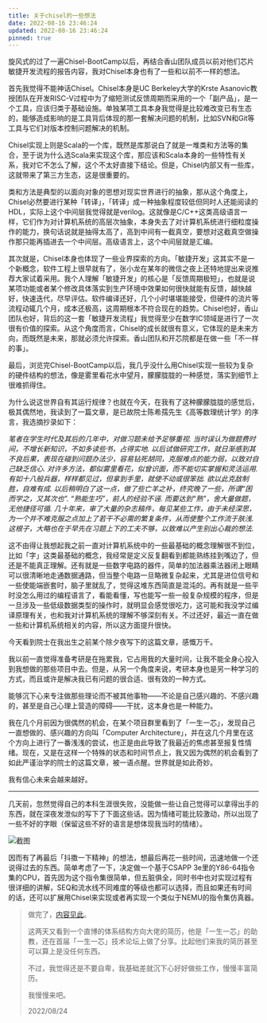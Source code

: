 ```yaml
---
title: 关于chisel的一些想法
date: 2022-08-16 23:46:24
updated: 2022-08-16 23:46:24
pinned: true
---
```


旋风式的过了一遍Chisel-BootCamp以后，再结合香山团队成员以前对他们芯片敏捷开发流程的报告内容，我对Chisel本身也有了一些和以前不一样的想法。

首先我觉得不能神话Chisel。Chisel本身是UC Berkeley大学的Krste Asanovic教授团队在开发RISC-V过程中为了缩短测试反馈周期而采用的一个「副产品」，是一个工具，应该归类于基础设施。单独某项工具本身我觉得是比较难改变已有生态的，能够造成影响的是工具背后体现的那一套解决问题的机制，比如SVN和Git等工具与它们对版本控制问题解决的机制。

Chisel实现上则是Scala的一个库，既然是库那说白了就是一堆类和方法等的集合，至于说为什么选Scala来实现这个库，那应该和Scala本身的一些特性有关系，我对它不怎么了解，这个不太好直接下结论。但是，Chisel内部又有一些库，这就带来了第三方生态，这是很重要的。

类和方法是典型的以面向对象的思想对现实世界进行的抽象，那从这个角度上，Chisel必然要进行某种「转译」，「转译」成一种抽象程度较低但同时人还能阅读的HDL，实际上这个中间层我觉得就是verilog。这就像是C/C++这类高级语言一样，它们作为对计算机系统的高层次抽象，本身失去了对计算机系统进行细粒度操作的能力，换句话说就是抽得太高了，高到中间有一截真空，要想对这截真空做操作那只能再插进去一个中间层。高级语言上，这个中间层就是汇编。

其次就是，Chisel本身也体现了一些业界探索的方向。「敏捷开发」这其实不是一个新概念，软件工程上很早就有了，张小龙在某年的微信之夜上还特地提出来说推荐大家试着采用。我个人理解「敏捷开发」的核心是「反馈周期极短」，也就是说某项功能或者某个修改具体落实到生产环境中效果如何很快就能有反馈，越快越好，快速迭代，尽早评估。软件编译还好，几个小时堪堪能接受，但硬件的流片等流程动辄几个月，成本还极高，这周期根本不符合现在的趋势。Chisel也好，香山团队也好，背后的这一套「敏捷开发流程」我觉得至少在数字IC领域是进行了一次很有价值的探索。从这个角度而言，Chisel的成长就很有意义，它体现的是未来方向，而既然是未来，那就必须允许探索。香山团队和开芯院都是在做一些「不一样的事」。

最后，浏览完Chisel-BootCamp以后，我几乎没什么用Chisel实现一些较为复杂的硬件结构的想法，像是雾里看花水中望月，朦朦胧胧的一种感觉，落实到细节上很难抓得住。

为什么说这世界自有其运行规律？也就在今天，在我有了这种朦朦胧胧的感觉后，极其偶然地，我读到了一篇文章，是已故院士陈希孺先生《高等数理统计学》的序言，我选摘抄录如下：

*笔者在学生时代及其后的几年中，对做习题未给予足够重视. 当时误认为做题费时间，不增长新知识，不如多读些书，占得实地. 以后试做研究工作，就日渐感到其不良后果，表现在碰到问题办法少，容易钻死胡同，克服难点的能力弱，以致对自己缺乏信心. 对许多方法，都似雾里看花，似曾识面，而不能切实掌握和灵活运用. 有如十八般兵器，样样都见过，但拿到手里，就使不动或很笨拙. 欲以此克敌制胜，自难有成. 以后稍明白了这一点，做了些亡羊之补，终究晚了一些，所谓“困而学之，又其次也”. “熟能生巧”，前人的经验不诬. 而要达到“熟”，舍大量做题，无他捷径可循. 几十年来，审了大量的杂志稿件，每见某些工作，由于未经深思，为一个并不难克服之点加上了若干不必需的繁复条件，从而使整个工作流于肤浅. 这根子，大略也在于早先在习题上下的工夫不够，以致难以产生别出心裁的想法.*

这不由得让我想起我之前一直对计算机系统中的一些最基础的概念理解很不到位，比如「字」这类最基础的概念，我经常是定义反复翻看到都能熟练挂到嘴边了，但还是不能真正理解。还有就是一些数字电路的器件，简单的加法器乘法器闭上眼睛可以很清晰地走通数据通路，但当整个电路一旦略微复杂起来，尤其是进位信号和一些使能端嵌套时，脑子里就乱了，觉得这堆东西简直是混沌的。再有就是一些平时没怎么用过的编程语言了，看能看懂，写也能写一些一般复杂规模的程序，但是一旦涉及一些低级数据类型的操作时，就明显会感觉很吃力，这可能和我没学过编译原理有关，也和我对计算机系统的理解不够深刻有关。不过还好，最近一直在做一些和计算机系统相关的内容，所以这方面提升很快。

今天看到院士在我出生之前某个除夕夜写下的这篇文章，感慨万千。

我以前一直觉得准备考研是在拖累我，它占用我的大量时间，让我不能全身心投入到我想做的那些项目中去。但是，从另一个角度来说，考研本身也是另一种学习的方式，而且或许是解决我已有问题的很合适、很有效的一种方式。

能够沉下心来专注做那些理论而不被其他事物——不论是自己感兴趣的、不感兴趣的，甚至是自己心理上营造的障碍——干扰，这本身也是一种能力。

我在几个月前因为很偶然的机会，在某个项目群里看到了「一生一芯」，发现自己一直想做的、感兴趣的方向叫「Computer Architecture」，并在这几个月里在这个方向上进行了一番浅浅的尝试，也正是由此导致了我最近的焦虑甚至报复性情绪。现在，又是在这样一个特殊的状态和时间节点上，我又因为偶然的机会看到了如此严谨治学的院士的这篇文章，被一语点醒。世界就是如此奇妙。

我有信心未来会越来越好。

***

几天前，忽然觉得自己的本科生涯很失败，没能做一些让自己觉得可以拿得出手的东西，就在深夜发泄似的写下了下面这些话。因为情绪可能比较激动，所以出现了一些不好的字眼（保留这些不好的语言是想体现我当时的情绪）。

![截图](images/Shot.jpg)

因而有了再最后「抖擞一下精神」的想法，想最后再花一些时间，迅速地做一个还说得过去的东西。简单考虑了一下，决定做一个基于CSAPP 3e里的Y86-64指令集的CPU，首先因为这个指令集很简单，但五脏俱全，同时书中也对实现过程有很详细的讲解，SEQ和流水线不同难度的等级也都可以选择，而且如果还有时间的话，还可以扩展用Chisel来实现或者再实现一个类似于NEMU的指令集仿真器。

> 做完了，[内容见此](https://wolfyzhang-github.github.io/2022/08/16/%E5%9F%BA%E4%BA%8EYEMU%E6%80%9D%E8%B7%AF%E7%9A%84Y86-64%E6%8C%87%E4%BB%A4%E9%9B%86%E4%BB%BF%E7%9C%9F%E5%99%A8/)。
>
> 这两天又看到一个直博的体系结构方向大佬的简历，他是「一生一芯」的助教，还在首届「一生一芯」技术论坛上做了分享。比起他们来我的简历甚至可以算上是没任何东西。
>
> 不过，我觉得还是不要自卑，我基础差就沉下心好好做些工作，慢慢丰富简历。
>
> 我慢慢来吧。
>
> 2022/08/24